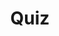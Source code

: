 ---
title: "Quiz"
passing_percentage: 70
layout: "test"
type: "test"
questions:
  - id: "q1"
    text: "What tool was used in this tutorial to visualize resource relationships in the Ambassador Edge Stack system?"
    type: "single-answer"
    marks: 2
    options:
      - id: "a"
        text: "Kubectl"
      - id: "b"
        text: "Kanvas"
        is_correct: true
      - id: "c"
        text: "Helm"
  - id: "q2"
    text: "What key learnings were covered in this Ambassador Edge Stack course? (Select all that apply)"
    type: "multi-answer"
    marks: 2
    options:
      - id: "a"
        text: "Exploring AES system using Meshery Playground"
        is_correct: true
      - id: "b"
        text: "Configuring, deploying, and managing Ambassador Edge Stack with Meshery"
        is_correct: true
      - id: "c"
        text: "Setting up database connections"
  - id: "q3"
    text: "What platform was used throughout this tutorial to work with Ambassador Edge Stack?"
    type: "short_answer" 
    marks: 2
    correct_answer: "Meshery Playground" 
---